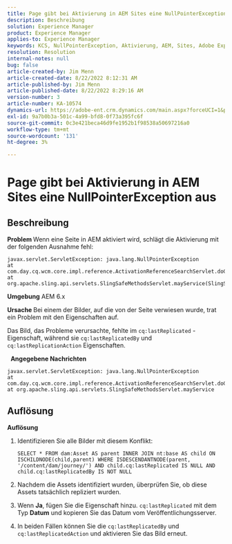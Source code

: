 ```yaml
---
title: Page gibt bei Aktivierung in AEM Sites eine NullPointerException aus
description: Beschreibung
solution: Experience Manager
product: Experience Manager
applies-to: Experience Manager
keywords: KCS, NullPointerException, Aktivierung, AEM, Sites, Adobe Experience Manager, 6.x
resolution: Resolution
internal-notes: null
bug: false
article-created-by: Jim Menn
article-created-date: 8/22/2022 8:12:31 AM
article-published-by: Jim Menn
article-published-date: 8/22/2022 8:29:16 AM
version-number: 3
article-number: KA-10574
dynamics-url: https://adobe-ent.crm.dynamics.com/main.aspx?forceUCI=1&pagetype=entityrecord&etn=knowledgearticle&id=3420272b-f221-ed11-b83e-0022480866ad
exl-id: 9a7b0b3a-501c-4a99-bfd8-0f73a395fc6f
source-git-commit: 0c3e421beca46d9fe1952b1f98538a50697216a0
workflow-type: tm+mt
source-wordcount: '131'
ht-degree: 3%

---
```


# Page gibt bei Aktivierung in AEM Sites eine NullPointerException aus

## Beschreibung


<b>Problem </b>
Wenn eine Seite in AEM aktiviert wird, schlägt die Aktivierung mit der folgenden Ausnahme fehl:


```
javax.servlet.ServletException: java.lang.NullPointerException
at com.day.cq.wcm.core.impl.reference.ActivationReferenceSearchServlet.doGet(ActivationReferenceSearchServlet.java:175)
at org.apache.sling.api.servlets.SlingSafeMethodsServlet.mayService(SlingSafeMethodsServlet.java:269)
```


<b>Umgebung</b>
AEM 6.x

<b>Ursache </b>
Bei einem der Bilder, auf die von der Seite verwiesen wurde, trat ein Problem mit den Eigenschaften auf.

Das Bild, das Probleme verursachte, fehlte im `cq:lastReplicated` -Eigenschaft, während sie `cq:lastReplicatedBy` und `cq:lastReplicationAction` Eigenschaften.

 
<b>Angegebene Nachrichten</b>


```
javax.servlet.ServletException: java.lang.NullPointerException
at com.day.cq.wcm.core.impl.reference.ActivationReferenceSearchServlet.doGet
at org.apache.sling.api.servlets.SlingSafeMethodsServlet.mayService
```



## Auflösung


<b>Auflösung</b>

1. Identifizieren Sie alle Bilder mit diesem Konflikt:

   ```
   SELECT * FROM dam:Asset AS parent INNER JOIN nt:base AS child ON ISCHILDNODE(child,parent) WHERE ISDESCENDANTNODE(parent, '/content/dam/journey/') AND child.cq:lastReplicated IS NULL AND child.cq:lastReplicatedBy IS NOT NULL
   ```

2. Nachdem die Assets identifiziert wurden, überprüfen Sie, ob diese Assets tatsächlich repliziert wurden.
3. Wenn <b>Ja</b>, fügen Sie die Eigenschaft hinzu. `cq:lastReplicated` mit dem Typ <b>Datum</b> und kopieren Sie das Datum vom Veröffentlichungsserver.
4. In beiden Fällen können Sie die `cq:lastReplicatedBy` und `cq:lastReplicatedAction` und aktivieren Sie das Bild erneut.

